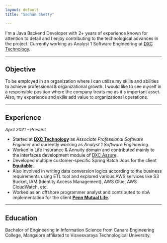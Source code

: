 ```yaml
---
layout: default
title: "Sadhan Shetty"

---
```

I'm a Java Backend Developer with 2+ years of experience known for attention to detail and I enjoy contributing to the technological advances in the project. Currently working as Analyst 1 Software Engineering at [DXC Technology](https://dxc.com/us/en).

---
## Objective
To be employed in an organization where I can utilize my skills and abilities to achieve professional & organizational growth. I would like to see myself in a responsible position where the company treats me as it's important asset. Also, my experience and skills add value to organizational operations.

---
## Experience
_April 2021 - Present_ <br>
- Started at [**DXC Technology**](https://dxc.com/us/en) as _Associate Professional Software Engineer_ and currently working as _Analyst 1 Software Engineering_.
- Worked in Life Insurance & Annuity domain and contributed mainly to the interfaces development module of [DXC Assure](https://dxc.com/us/en/services/insurance-software-bps/dxc-insurance-software/dxc-assure-for-life-and-wealth).
- Developed multiple customer-specific Spring Batch Jobs for the client [**Equitable**](https://equitable.com/).
- Also involved in writing data conversion logics according to the business requirements using ETL tool and explored various AWS services like S3 Bucket, IAM (Identity Access Management), AWS Glue, AWS CloudWatch, etc.
- Worked as an offshore programmer analyst and contributed to nbA implementation for the client [**Penn Mutual Life**](https://www.pennmutual.com/).

---
## Education
Bachelor of Engineering in Information Science from Canara Engineering College, Mangalore affiliated to Visvesvaraya Technological University.
